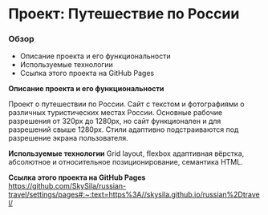 # Проект: Путешествие по России

### Обзор
* Описание проекта и его функциональности
* Используемые технологии
* Ссылка этого проекта на GitHub Pages

**Описание проекта и его функциональности**

Проект о путешествии по России.
Сайт с текстом и фотографиями о различных туристических местах России. Основные рабочие разрешения от 320px до 1280px, но сайт функционален и для разрешений свыше 1280px. Стили адаптивно подстраиваются под разрешение экрана пользователя. 

**Используемые технологии**
Grid layout, flexbox адаптивная вёрстка, абсолютное и относительное позиционирование, семантика HTML. 

**Ссылка этого проекта на GitHub Pages**
https://github.com/SkySila/russian-travel/settings/pages#:~:text=https%3A//skysila.github.io/russian%2Dtravel/
